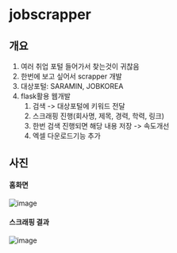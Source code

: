 # jobscrapper

## 개요
1. 여러 취업 포털 들어가서 찾는것이 귀찮음
2. 한번에 보고 싶어서 scrapper 개발
3. 대상포털: SARAMIN, JOBKOREA
4. flask활용 웹개발
   1) 검색 -> 대상포털에 키워드 전달
   2) 스크래핑 진행(회사명, 제목, 경력, 학력, 링크)
   3) 한번 검색 진행되면 해당 내용 저장 -> 속도개선
   4) 엑셀 다운로드기능 추가

## 사진

#### 홈화면
![image](https://github.com/vornameryuDev/jobscrapper/assets/164843831/7a5b9a4a-fb7e-48ae-9594-ea93ee0d68c8)


#### 스크래핑 결과
![image](https://github.com/vornameryuDev/jobscrapper/assets/164843831/989cddc0-9444-4fdc-867a-4e56985c0608)
